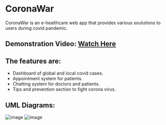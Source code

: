 # CoronaWar
CoronaWar is an e-healthcare web app that provides various soulutions to users during covid pandemic.

## Demonstration Video: [ Watch Here ](https://youtu.be/ycVeNeS-_IU)

## The features are:
* Dashboard of global and local covid cases.
* Appointment system for patients.
* Chatting system for doctors and patients.
* Tips and prevention section to fight corona virus.

## UML Diagrams:
![image](https://user-images.githubusercontent.com/94527887/216246420-508b1490-58be-42ed-9e31-b82fdbdd3a5f.png)
![image](https://user-images.githubusercontent.com/94527887/216246435-3bb5f145-bccd-4e54-a5c2-5fd526b5019c.png)



